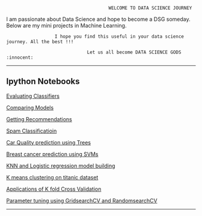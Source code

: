                                           WELCOME TO DATA SCIENCE JOURNEY 

I am passionate about Data Science and hope to become a DSG someday. Below are my mini projects in Machine Learning. 

                      I hope you find this useful in your data science journey. All the best !!!

                                  Let us all become DATA SCIENCE GODS :innocent:


***


## Ipython Notebooks

[Evaluating Classifiers](https://github.com/ankitom/DSG/blob/master/Evaluating%20Classifiers%20.ipynb)

[Comparing Models](https://github.com/ankitom/DSG/blob/master/Comparing%20models.ipynb)

[Getting Recommendations](https://github.com/ankitom/DSG/blob/master/Recommendations.ipynb)

[Spam Classificatioin](https://github.com/ankitom/DSG/blob/master/Spam%20classification.ipynb)

[Car Quality prediction using Trees](https://github.com/ankitom/DSG/blob/master/Decision%20trees%20-%20Car%20Quality%20prediction.ipynb)

[Breast cancer prediction using SVMs](https://github.com/ankitom/DSG/blob/master/SVMs%20Breast%20Cancer%20detection.ipynb)

[KNN and Logistic regression model building](https://github.com/ankitom/DSG/blob/master/Model%20building%20KNN%20and%20Logreg.ipynb)

[K means clustering on titanic dataset](https://github.com/ankitom/DSG/blob/master/K%20means%20Clustering.ipynb)

[Applications of K fold Cross Validation](https://github.com/ankitom/DSG/blob/master/Cross%20validation%20applications.ipynb)

[Parameter tuning using GridsearchCV and RandomsearchCV](https://github.com/ankitom/DSG/blob/master/Efficient%20Parameter%20Tuning.ipynb)



***

